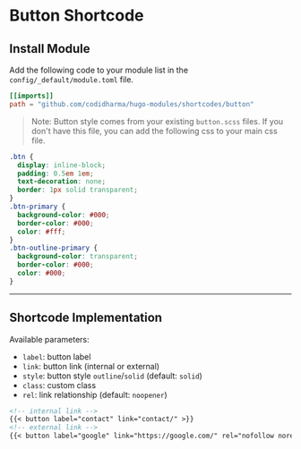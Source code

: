 # Button Shortcode

## Install Module

Add the following code to your module list in the `config/_default/module.toml` file.

```toml
[[imports]]
path = "github.com/codidharma/hugo-modules/shortcodes/button"
```

> Note: Button style comes from your existing `button.scss` files. If you don't have this file, you can add the following css to your main css file.

  ```css
  .btn {
    display: inline-block;
    padding: 0.5em 1em;
    text-decoration: none;
    border: 1px solid transparent;
  }
  .btn-primary {
    background-color: #000;
    border-color: #000;
    color: #fff;
  }
  .btn-outline-primary {
    background-color: transparent;
    border-color: #000;
    color: #000;
  }
  ```

<hr>

## Shortcode Implementation

Available parameters:

* `label`: button label
* `link`: button link (internal or external)
* `style`: button style `outline`/`solid` (default: `solid`)
* `class`: custom class
* `rel`: link relationship (default: `noopener`)

```md
<!-- internal link -->
{{< button label="contact" link="contact/" >}}
<!-- external link -->
{{< button label="google" link="https://google.com/" rel="nofollow noreferrer" >}}
```
